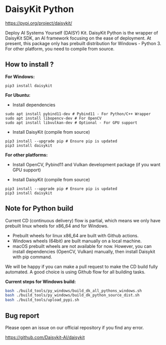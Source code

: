 # DaisyKit Python

<https://pypi.org/project/daisykit/>

Deploy AI Systems Yourself (DAISY) Kit. DaisyKit Python is the wrapper of DaisyKit SDK, an AI framework focusing on the ease of deployment. At present, this package only has prebuilt distribution for Windows - Python 3. For other platform, you need to compile from source.

## How to install ?

**For Windows:**

```
pip3 install daisykit
```

**For Ubuntu:**

- Install dependencies

```
sudo apt install pybind11-dev # Pybind11 - For Python/C++ Wrapper
sudo apt install libopencv-dev # For OpenCV
sudo apt install libvulkan-dev # Optional - For GPU support
```

- Install DaisyKit (compile from source)

```
pip3 install --upgrade pip # Ensure pip is updated
pip3 install daisykit
```

**For other platforms:**

- Install OpenCV, Pybind11 and Vulkan development package (if you want GPU support)

- Install DaisyKit (compile from source)

```
pip3 install --upgrade pip # Ensure pip is updated
pip3 install daisykit
```


## Note for Python build

Current CD (continuous delivery) flow is partial, which means we only have prebuilt linux wheels for x86_64 and for Windows.

- Prebuilt wheels for linux x86_64 are built with Github actions.
- Windows wheels (64bit) are built manually on a local machine.
- macOS prebuilt wheels are not available for now. However, you can install dependencies (OpenCV, Vulkan) manually, then install Daisykit with pip command.

We will be happy if you can make a pull request to make the CD build fully automated. A good choice is using Github flow for all building tasks.

**Current steps for Windows build:**

```sh
bash ./build_tools/py_windows/build_dk_all_pythons_windows.sh
bash ./build_tools/py_windows/build_dk_python_source_dist.sh
bash ./build_tools/upload_pypi.sh
```

## Bug report

Please open an issue on our official repository if you find any error.

<https://github.com/Daisykit-AI/daisykit>

